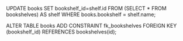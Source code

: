 UPDATE books SET bookshelf_id=shelf.id FROM (SELECT \* FROM bookshelves) AS shelf WHERE books.bookshelf = shelf.name;

ALTER TABLE books ADD CONSTRAINT fk_bookshelves FOREIGN KEY (bookshelf_id) REFERENCES bookshelves(id);
